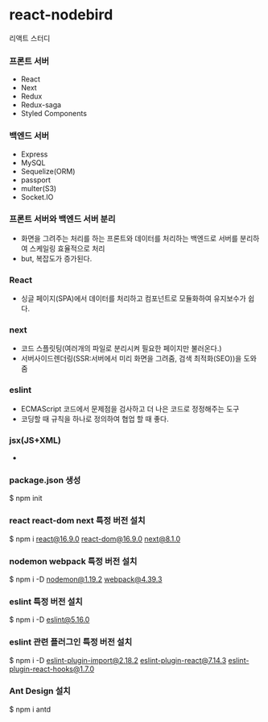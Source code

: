 # react-nodebird
리액트 스터디  

### 프론트 서버
- React  
- Next  
- Redux  
- Redux-saga  
- Styled Components  

### 백엔드 서버
- Express  
- MySQL  
- Sequelize(ORM)  
- passport  
- multer(S3)  
- Socket.IO  

### 프론트 서버와 백엔드 서버 분리
- 화면을 그려주는 처리를 하는 프론트와 데이터를 처리하는 백엔드로 서버를 분리하여 스케일링 효율적으로 처리  
- but, 복잡도가 증가된다.  

### React 
- 싱글 페이지(SPA)에서 데이터를 처리하고 컴포넌트로 모듈화하여 유지보수가 쉽다.

### next 
- 코드 스플릿팅(여러개의 파일로 분리시켜 필요한 페이지만 불러온다.)  
- 서버사이드렌더링(SSR:서버에서 미리 화면을 그려줌, 검색 최적화(SEO))을 도와줌  

### eslint
- ECMAScript 코드에서 문제점을 검사하고 더 나은 코드로 정정해주는 도구  
- 코딩할 때 규칙을 하나로 정의하여 협업 할 때 좋다.  

### jsx(JS+XML)
- 

### package.json 생성
$ npm init  

### react react-dom next 특정 버전 설치
$ npm i react@16.9.0 react-dom@16.9.0 next@8.1.0   

### nodemon webpack 특정 버전 설치
$ npm i -D nodemon@1.19.2 webpack@4.39.3  

### eslint 특정 버전 설치
$ npm i -D eslint@5.16.0  

### eslint 관련 플러그인 특정 버전 설치
$ npm i -D eslint-plugin-import@2.18.2 eslint-plugin-react@7.14.3 eslint-plugin-react-hooks@1.7.0  

### Ant Design 설치
$ npm i antd
